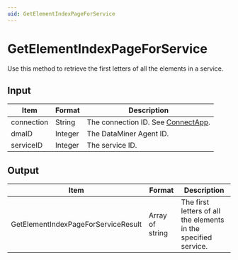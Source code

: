 ```yaml
---
uid: GetElementIndexPageForService
---
```


# GetElementIndexPageForService

Use this method to retrieve the first letters of all the elements in a service.

## Input

| Item       | Format  | Description                                          |
|------------|---------|------------------------------------------------------|
| connection | String  | The connection ID. See [ConnectApp](xref:ConnectApp). |
| dmaID      | Integer | The DataMiner Agent ID.                              |
| serviceID  | Integer | The service ID.                                      |

## Output

| Item                                 | Format          | Description                                                     |
|--------------------------------------|-----------------|-----------------------------------------------------------------|
| GetElementIndexPageForServiceResult | Array of string | The first letters of all the elements in the specified service. |
